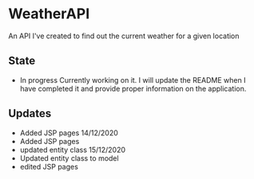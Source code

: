 # WeatherAPI
An API I've created to find out the current weather for a given location
## State
- In progress
Currently working on it. I will update the README when I have completed it and provide proper information on the application.
## Updates
- Added JSP pages
14/12/2020
- Added JSP pages
- updated entity class
15/12/2020
- Updated entity class to model
- edited JSP pages

